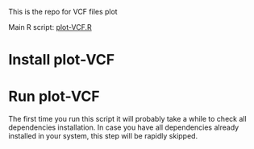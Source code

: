 This is the repo for VCF files plot

Main R script: [plot-VCF.R](plot-VCF.R)

# Install plot-VCF


# Run plot-VCF
The first time you run this script it will probably take a while to check all dependencies installation.
In case you have all dependencies already installed in your system, this step will be rapidly skipped.
